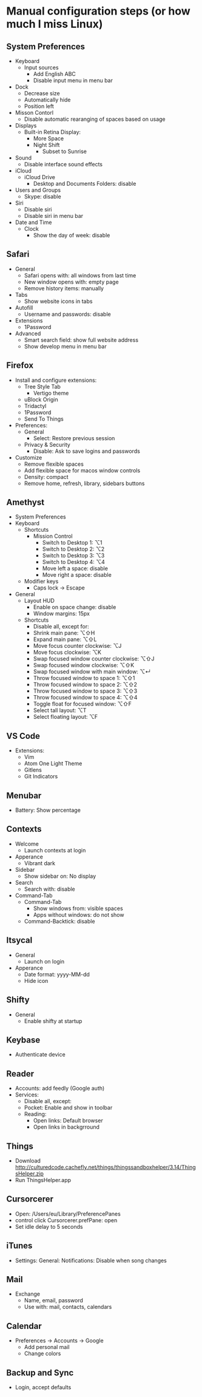Manual configuration steps (or how much I miss Linux)
=====================================================

System Preferences
------------------

- Keyboard
  - Input sources
    - Add English ABC
    - Disable input menu in menu bar
- Dock
  - Decrease size
  - Automatically hide
  - Position left
- Misson Contorl
  - Disable automatic rearanging of spaces based on usage
- Displays
  - Built-in Retina Display:
    - More Space
    - Night Shift
      - Subset to Sunrise
- Sound
  - Disable interface sound effects
- iCloud
  - iCloud Drive
    - Desktop and Documents Folders: disable
- Users and Groups
  - Skype: disable
- Siri
  - Disable siri
  - Disable siri in menu bar
- Date and Time
  - Clock
    - Show the day of week: disable

Safari
------

- General
  - Safari opens with: all windows from last time
  - New window opens with: empty page
  - Remove history items: manually
- Tabs
  - Show website icons in tabs
- Autofill
  - Username and passwords: disable
- Extensions
  - 1Password
- Advanced
  - Smart search field: show full website address
  - Show develop menu in menu bar

Firefox
-------

- Install and configure extensions:
  - Tree Style Tab
    - Vertigo theme
  - uBlock Origin
  - Tridactyl
  - 1Password
  - Send To Things
- Preferences:
  - General
    - Select: Restore previous session
  - Privacy & Security
    - Disable: Ask to save logins and passwords
- Customize
  - Remove flexible spaces
  - Add flexible space for macos window controls
  - Density: compact
  - Remove home, refresh, library, sidebars buttons

Amethyst
--------

- System Preferences
 - Keyboard
   - Shortcuts
     - Mission Control
       - Switch to Desktop 1: ⌥1
       - Switch to Desktop 2: ⌥2
       - Switch to Desktop 3: ⌥3
       - Switch to Desktop 4: ⌥4
       - Move left a space: disable
       - Move right a space: disable
    - Modifier keys
      - Caps lock -> Escape
- General
  - Layout HUD
    - Enable on space change: disable
    - Window margins: 15px
  - Shortcuts
    - Disable all, except for:
    - Shrink main pane: ⌥⇧H
    - Expand main pane: ⌥⇧L
    - Move focus counter clockwise: ⌥J
    - Move focus clockwise: ⌥K
    - Swap focused window counter clockwise: ⌥⇧J
    - Swap focused window clockwise: ⌥⇧K
    - Swap focused window with main window: ⌥↵
    - Throw focused window to space 1: ⌥⇧1
    - Throw focused window to space 2: ⌥⇧2
    - Throw focused window to space 3: ⌥⇧3
    - Throw focused window to space 4: ⌥⇧4
    - Toggle float for focused window: ⌥⇧F
    - Select tall layout: ⌥T
    - Select floating layout: ⌥F

VS Code
-------

- Extensions:
  - Vim
  - Atom One Light Theme
  - Gitlens
  - Git Indicators

Menubar
-------

- Battery: Show percentage

Contexts
--------

- Welcome
  - Launch contexts at login
- Apperance
  - Vibrant dark
- Sidebar
  - Show sidebar on: No display
- Search
  - Search with: disable
- Command-Tab
  - Command-Tab
    - Show windows from: visible spaces
    - Apps without windows: do not show
  - Command-Backtick: disable

Itsycal
-------

- General
  - Launch on login
- Apperance
  - Date format: yyyy-MM-dd
  - Hide icon

Shifty
------

- General
  - Enable shifty at startup

Keybase
-------

- Authenticate device

Reader
------

- Accounts: add feedly (Google auth)
- Services:
  - Disable all, except:
  - Pocket: Enable and show in toolbar
  - Reading:
    - Open links: Default browser
    - Open links in backgrround

Things
------

- Download http://culturedcode.cachefly.net/things/thingssandboxhelper/3.14/ThingsHelper.zip
- Run ThingsHelper.app

Cursorcerer
-----------

- Open: /Users/eu/Library/PreferencePanes
- control click Cursorcerer.prefPane: open
- Set idle delay to 5 seconds

iTunes
------

- Settings: General: Notifications: Disable when song changes

Mail
----

- Exchange
  - Name, email, password
  - Use with: mail, contacts, calendars

Calendar
--------

- Preferences -> Accounts -> Google
  - Add personal mail
  - Change colors

Backup and Sync
---------------

- Login, accept defaults
